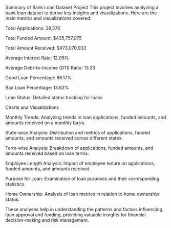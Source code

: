 Summary of Bank Loan Dataset Project This project involves analyzing a bank loan dataset to derive key insights and visualizations. Here are the main metrics and visualizations covered:

Total Applications: 38,576

Total Funded Amount: $435,757,075

Total Amount Received: $473,070,933

Average Interest Rate: 12.05%

Average Debt-to-Income (DTI) Ratio: 13.33

Good Loan Percentage: 86.17%

Bad Loan Percentage: 13.82%

Loan Status: Detailed status tracking for loans

Charts and Visualizations

Monthly Trends: Analyzing trends in loan applications, funded amounts, and amounts received on a monthly basis.

State-wise Analysis: Distribution and metrics of applications, funded amounts, and amounts received across different states.

Term-wise Analysis: Breakdown of applications, funded amounts, and amounts received based on loan terms.

Employee Length Analysis: Impact of employee tenure on applications, funded amounts, and amounts received.

Purpose for Loan: Examination of loan purposes and their corresponding statistics.

Home Ownership: Analysis of loan metrics in relation to home ownership status.

These analyses help in understanding the patterns and factors influencing loan approval and funding, providing valuable insights for financial decision-making and risk management.

